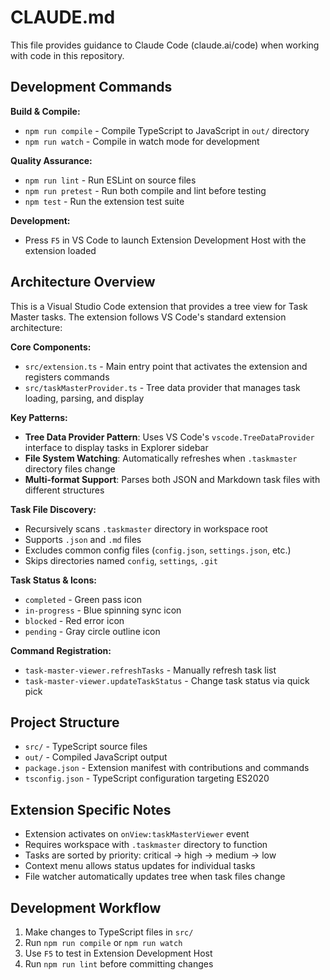 # CLAUDE.md

This file provides guidance to Claude Code (claude.ai/code) when working with code in this repository.

## Development Commands

**Build & Compile:**
- `npm run compile` - Compile TypeScript to JavaScript in `out/` directory
- `npm run watch` - Compile in watch mode for development

**Quality Assurance:**
- `npm run lint` - Run ESLint on source files
- `npm run pretest` - Run both compile and lint before testing
- `npm test` - Run the extension test suite

**Development:**
- Press `F5` in VS Code to launch Extension Development Host with the extension loaded

## Architecture Overview

This is a Visual Studio Code extension that provides a tree view for Task Master tasks. The extension follows VS Code's standard extension architecture:

**Core Components:**
- `src/extension.ts` - Main entry point that activates the extension and registers commands
- `src/taskMasterProvider.ts` - Tree data provider that manages task loading, parsing, and display

**Key Patterns:**
- **Tree Data Provider Pattern**: Uses VS Code's `vscode.TreeDataProvider` interface to display tasks in Explorer sidebar
- **File System Watching**: Automatically refreshes when `.taskmaster` directory files change
- **Multi-format Support**: Parses both JSON and Markdown task files with different structures

**Task File Discovery:**
- Recursively scans `.taskmaster` directory in workspace root
- Supports `.json` and `.md` files
- Excludes common config files (`config.json`, `settings.json`, etc.)
- Skips directories named `config`, `settings`, `.git`

**Task Status & Icons:**
- `completed` - Green pass icon
- `in-progress` - Blue spinning sync icon  
- `blocked` - Red error icon
- `pending` - Gray circle outline icon

**Command Registration:**
- `task-master-viewer.refreshTasks` - Manually refresh task list
- `task-master-viewer.updateTaskStatus` - Change task status via quick pick

## Project Structure

- `src/` - TypeScript source files
- `out/` - Compiled JavaScript output
- `package.json` - Extension manifest with contributions and commands
- `tsconfig.json` - TypeScript configuration targeting ES2020

## Extension Specific Notes

- Extension activates on `onView:taskMasterViewer` event
- Requires workspace with `.taskmaster` directory to function
- Tasks are sorted by priority: critical → high → medium → low
- Context menu allows status updates for individual tasks
- File watcher automatically updates tree when task files change

## Development Workflow

1. Make changes to TypeScript files in `src/`
2. Run `npm run compile` or `npm run watch`
3. Use `F5` to test in Extension Development Host
4. Run `npm run lint` before committing changes